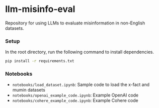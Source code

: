 # llm-misinfo-eval

Repository for using LLMs to evaluate misinformation in non-English datasets.

### Setup

In the root directory, run the following command to install dependencies. 

```bash
pip install -r requirements.txt
```

### Notebooks

* `notebooks/load_dataset.ipynb`: Sample code to load the x-fact and mumin datasets
* `notebooks/openai_example_code.ipynb`: Example OpenAI code
* `notebooks/cohere_example_code.ipynb`: Example Cohere code
